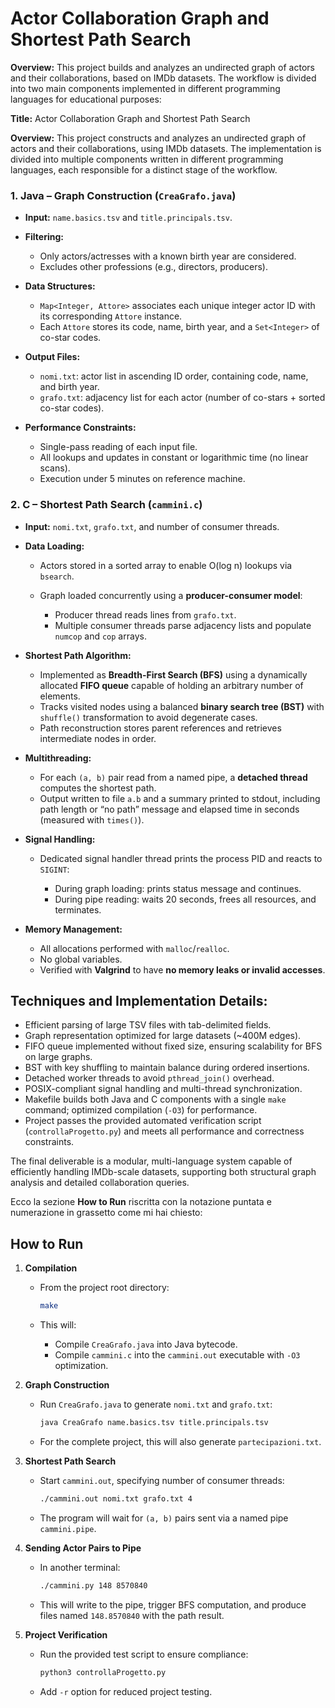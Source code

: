 # Actor Collaboration Graph and Shortest Path Search

**Overview:**
This project builds and analyzes an undirected graph of actors and their collaborations, based on IMDb datasets. The workflow is divided into two main components implemented in different programming languages for educational purposes:

**Title:**
Actor Collaboration Graph and Shortest Path Search

**Overview:**
This project constructs and analyzes an undirected graph of actors and their collaborations, using IMDb datasets. The implementation is divided into multiple components written in different programming languages, each responsible for a distinct stage of the workflow.


### **1. Java – Graph Construction (`CreaGrafo.java`)**

* **Input:** `name.basics.tsv` and `title.principals.tsv`.
* **Filtering:**

  * Only actors/actresses with a known birth year are considered.
  * Excludes other professions (e.g., directors, producers).
* **Data Structures:**

  * `Map<Integer, Attore>` associates each unique integer actor ID with its corresponding `Attore` instance.
  * Each `Attore` stores its code, name, birth year, and a `Set<Integer>` of co-star codes.
* **Output Files:**

  * `nomi.txt`: actor list in ascending ID order, containing code, name, and birth year.
  * `grafo.txt`: adjacency list for each actor (number of co-stars + sorted co-star codes).
* **Performance Constraints:**

  * Single-pass reading of each input file.
  * All lookups and updates in constant or logarithmic time (no linear scans).
  * Execution under 5 minutes on reference machine.


### **2. C – Shortest Path Search (`cammini.c`)**

* **Input:** `nomi.txt`, `grafo.txt`, and number of consumer threads.
* **Data Loading:**

  * Actors stored in a sorted array to enable O(log n) lookups via `bsearch`.
  * Graph loaded concurrently using a **producer-consumer model**:

    * Producer thread reads lines from `grafo.txt`.
    * Multiple consumer threads parse adjacency lists and populate `numcop` and `cop` arrays.
* **Shortest Path Algorithm:**

  * Implemented as **Breadth-First Search (BFS)** using a dynamically allocated **FIFO queue** capable of holding an arbitrary number of elements.
  * Tracks visited nodes using a balanced **binary search tree (BST)** with `shuffle()` transformation to avoid degenerate cases.
  * Path reconstruction stores parent references and retrieves intermediate nodes in order.
* **Multithreading:**

  * For each `(a, b)` pair read from a named pipe, a **detached thread** computes the shortest path.
  * Output written to file `a.b` and a summary printed to stdout, including path length or “no path” message and elapsed time in seconds (measured with `times()`).
* **Signal Handling:**

  * Dedicated signal handler thread prints the process PID and reacts to `SIGINT`:

    * During graph loading: prints status message and continues.
    * During pipe reading: waits 20 seconds, frees all resources, and terminates.
* **Memory Management:**

  * All allocations performed with `malloc`/`realloc`.
  * No global variables.
  * Verified with **Valgrind** to have **no memory leaks or invalid accesses**.
  

## **Techniques and Implementation Details:**

* Efficient parsing of large TSV files with tab-delimited fields.
* Graph representation optimized for large datasets (\~400M edges).
* FIFO queue implemented without fixed size, ensuring scalability for BFS on large graphs.
* BST with key shuffling to maintain balance during ordered insertions.
* Detached worker threads to avoid `pthread_join()` overhead.
* POSIX-compliant signal handling and multi-thread synchronization.
* Makefile builds both Java and C components with a single `make` command; optimized compilation (`-O3`) for performance.
* Project passes the provided automated verification script (`controllaProgetto.py`) and meets all performance and correctness constraints.

The final deliverable is a modular, multi-language system capable of efficiently handling IMDb-scale datasets, supporting both structural graph analysis and detailed collaboration queries.


Ecco la sezione **How to Run** riscritta con la notazione puntata e numerazione in grassetto come mi hai chiesto:


## **How to Run**

1. **Compilation**

   * From the project root directory:

     ```bash
     make
     ```
   * This will:

     * Compile `CreaGrafo.java` into Java bytecode.
     * Compile `cammini.c` into the `cammini.out` executable with `-O3` optimization.

2. **Graph Construction**

   * Run `CreaGrafo.java` to generate `nomi.txt` and `grafo.txt`:

     ```bash
     java CreaGrafo name.basics.tsv title.principals.tsv
     ```
   * For the complete project, this will also generate `partecipazioni.txt`.

3. **Shortest Path Search**

   * Start `cammini.out`, specifying number of consumer threads:

     ```bash
     ./cammini.out nomi.txt grafo.txt 4
     ```
   * The program will wait for `(a, b)` pairs sent via a named pipe `cammini.pipe`.

4. **Sending Actor Pairs to Pipe**

   * In another terminal:

     ```bash
     ./cammini.py 148 8570840
     ```
   * This will write to the pipe, trigger BFS computation, and produce files named `148.8570840` with the path result.

5. **Project Verification**

   * Run the provided test script to ensure compliance:

     ```bash
     python3 controllaProgetto.py
     ```
   * Add `-r` option for reduced project testing.
